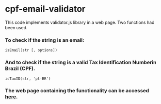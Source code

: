 #  cpf-email-validator

This code implements validator.js library in a web page.
Two functions had been used.
### To check if the string is an email:
    isEmail(str [, options])

### And to check if the string is a valid Tax Identification Numberin Brazil (CPF).
    isTaxID(str, 'pt-BR')

###  The web page containing the functionality can be accessed [here](https://info-checking.surge.sh/).
